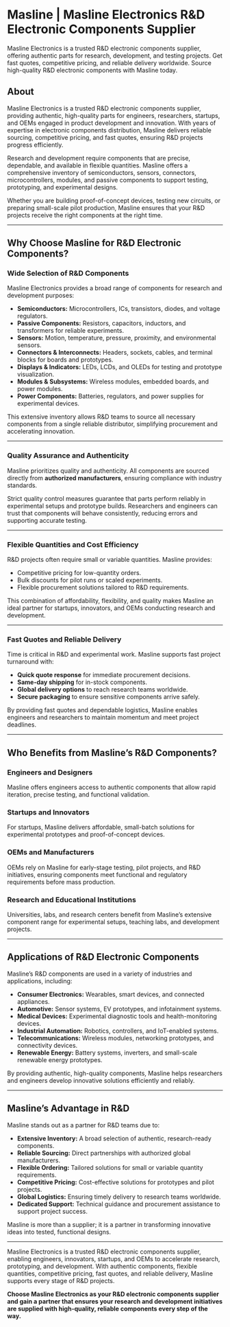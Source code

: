 # Masline | Masline Electronics R&D Electronic Components Supplier
Masline Electronics is a trusted R&amp;D electronic components supplier, offering authentic parts for research, development, and testing projects. Get fast quotes, competitive pricing, and reliable delivery worldwide. Source high-quality R&amp;D electronic components with Masline today.

## About  
Masline Electronics is a trusted R&D electronic components supplier, providing authentic, high-quality parts for engineers, researchers, startups, and OEMs engaged in product development and innovation. With years of expertise in electronic components distribution, Masline delivers reliable sourcing, competitive pricing, and fast quotes, ensuring R&D projects progress efficiently.  

Research and development require components that are precise, dependable, and available in flexible quantities. Masline offers a comprehensive inventory of semiconductors, sensors, connectors, microcontrollers, modules, and passive components to support testing, prototyping, and experimental designs.  

Whether you are building proof-of-concept devices, testing new circuits, or preparing small-scale pilot production, Masline ensures that your R&D projects receive the right components at the right time.  

---

## Why Choose Masline for R&D Electronic Components?

### Wide Selection of R&D Components  
Masline Electronics provides a broad range of components for research and development purposes:  
- **Semiconductors:** Microcontrollers, ICs, transistors, diodes, and voltage regulators.  
- **Passive Components:** Resistors, capacitors, inductors, and transformers for reliable experiments.  
- **Sensors:** Motion, temperature, pressure, proximity, and environmental sensors.  
- **Connectors & Interconnects:** Headers, sockets, cables, and terminal blocks for boards and prototypes.  
- **Displays & Indicators:** LEDs, LCDs, and OLEDs for testing and prototype visualization.  
- **Modules & Subsystems:** Wireless modules, embedded boards, and power modules.  
- **Power Components:** Batteries, regulators, and power supplies for experimental devices.  

This extensive inventory allows R&D teams to source all necessary components from a single reliable distributor, simplifying procurement and accelerating innovation.  

---

### Quality Assurance and Authenticity  
Masline prioritizes quality and authenticity. All components are sourced directly from **authorized manufacturers**, ensuring compliance with industry standards.  

Strict quality control measures guarantee that parts perform reliably in experimental setups and prototype builds. Researchers and engineers can trust that components will behave consistently, reducing errors and supporting accurate testing.  

---

### Flexible Quantities and Cost Efficiency  
R&D projects often require small or variable quantities. Masline provides:  
- Competitive pricing for low-quantity orders.  
- Bulk discounts for pilot runs or scaled experiments.  
- Flexible procurement solutions tailored to R&D requirements.  

This combination of affordability, flexibility, and quality makes Masline an ideal partner for startups, innovators, and OEMs conducting research and development.  

---

### Fast Quotes and Reliable Delivery  
Time is critical in R&D and experimental work. Masline supports fast project turnaround with:  
- **Quick quote response** for immediate procurement decisions.  
- **Same-day shipping** for in-stock components.  
- **Global delivery options** to reach research teams worldwide.  
- **Secure packaging** to ensure sensitive components arrive safely.  

By providing fast quotes and dependable logistics, Masline enables engineers and researchers to maintain momentum and meet project deadlines.  

---

## Who Benefits from Masline’s R&D Components?

### Engineers and Designers  
Masline offers engineers access to authentic components that allow rapid iteration, precise testing, and functional validation.  

### Startups and Innovators  
For startups, Masline delivers affordable, small-batch solutions for experimental prototypes and proof-of-concept devices.  

### OEMs and Manufacturers  
OEMs rely on Masline for early-stage testing, pilot projects, and R&D initiatives, ensuring components meet functional and regulatory requirements before mass production.  

### Research and Educational Institutions  
Universities, labs, and research centers benefit from Masline’s extensive component range for experimental setups, teaching labs, and development projects.  

---

## Applications of R&D Electronic Components  

Masline’s R&D components are used in a variety of industries and applications, including:  
- **Consumer Electronics:** Wearables, smart devices, and connected appliances.  
- **Automotive:** Sensor systems, EV prototypes, and infotainment systems.  
- **Medical Devices:** Experimental diagnostic tools and health-monitoring devices.  
- **Industrial Automation:** Robotics, controllers, and IoT-enabled systems.  
- **Telecommunications:** Wireless modules, networking prototypes, and connectivity devices.  
- **Renewable Energy:** Battery systems, inverters, and small-scale renewable energy prototypes.  

By providing authentic, high-quality components, Masline helps researchers and engineers develop innovative solutions efficiently and reliably.  

---

## Masline’s Advantage in R&D  

Masline stands out as a partner for R&D teams due to:  
- **Extensive Inventory:** A broad selection of authentic, research-ready components.  
- **Reliable Sourcing:** Direct partnerships with authorized global manufacturers.  
- **Flexible Ordering:** Tailored solutions for small or variable quantity requirements.  
- **Competitive Pricing:** Cost-effective solutions for prototypes and pilot projects.  
- **Global Logistics:** Ensuring timely delivery to research teams worldwide.  
- **Dedicated Support:** Technical guidance and procurement assistance to support project success.  

Masline is more than a supplier; it is a partner in transforming innovative ideas into tested, functional designs.  

---
  
Masline Electronics is a trusted R&D electronic components supplier, enabling engineers, innovators, startups, and OEMs to accelerate research, prototyping, and development. With authentic components, flexible quantities, competitive pricing, fast quotes, and reliable delivery, Masline supports every stage of R&D projects.  

**Choose Masline Electronics as your R&D electronic components supplier and gain a partner that ensures your research and development initiatives are supplied with high-quality, reliable components every step of the way.**

